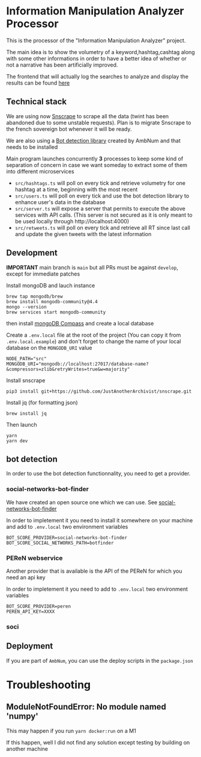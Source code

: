 # Information Manipulation Analyzer Processor

This is the processor of the "Information Manipulation Analyzer" project.

The main idea is to show the volumetry of a keyword,hashtag,cashtag along with some other informations in order to have a better idea of whether or not a narrative has been artificially improved.

The frontend that will actually log the searches to analyze and display the results can be found [here](https://github.com/ambanum/information-manipulation-analyzer)

## Technical stack

We are using now [Snscrape](https://github.com/JustAnotherArchivist/snscrape) to scrape all the data (twint has been abandoned due to some unstable requests).
Plan is to migrate Snscrape to the french sovereign bot whenever it will be ready.

We are also using a [Bot detection library](https://github.com/ambanum/social-networks-bot-finder) created by AmbNum and that needs to be installed

Main program launches concurrently **3** processes to keep some kind of separation of concern in case we want someday to extract some of them into different microservices

- `src/hashtags.ts` will poll on every tick and retrieve volumetry for one hashtag at a time, beginning with the most recent
- `src/users.ts` will poll on every tick and use the bot detection library to enhance user's data in the database
- `src/server.ts` will expose a server that permits to execute the above services with API calls. (This server is not secured as it is only meant to be used locally through http://localhost:4000)
- `src/retweets.ts` will poll on every tick and retrieve all RT since last call and update the given tweets with the latest information

## Development

**IMPORTANT** main branch is `main` but all PRs must be against `develop`, except for immediate patches

Install mongoDB and lauch instance

```
brew tap mongodb/brew
brew install mongodb-community@4.4
mongo --version
brew services start mongodb-community
```

then install [mongoDB Compass](https://www.mongodb.com/products/compass) and create a local database

Create a `.env.local` file at the root of the project (You can copy it from `.env.local.example`)
and don't forget to change the name of your local database on the `MONGODB_URI` value

```
NODE_PATH="src"
MONGODB_URI="mongodb://localhost:27017/database-name?&compressors=zlib&retryWrites=true&w=majority"
```

Install snscrape

```
pip3 install git+https://github.com/JustAnotherArchivist/snscrape.git
```

Install jq (for formatting json)

```
brew install jq
```

Then launch

```
yarn
yarn dev
```

## bot detection

In order to use the bot detection functionnality, you need to get a provider.

### social-networks-bot-finder

We have created an open source one which we can use. See [social-networks-bot-finder](https://github.com/ambanum/social-networks-bot-finder)

In order to impletement it you need to install it somewhere on your machine and add to `.env.local` two environment variables

```
BOT_SCORE_PROVIDER=social-networks-bot-finder
BOT_SCORE_SOCIAL_NETWORKS_PATH=botfinder
```

### PEReN webservice

Another provider that is available is the API of the PEReN for which you need an api key

In order to impletement it you need to add to `.env.local` two environment variables

```
BOT_SCORE_PROVIDER=peren
PEREN_API_KEY=XXXX
```

### soci

## Deployment

If you are part of `AmbNum`, you can use the deploy scripts in the `package.json`

# Troubleshooting

## ModuleNotFoundError: No module named 'numpy'

This may happen if you run `yarn docker:run` on a M1

If this happen, well I did not find any solution except testing by building on another machine
